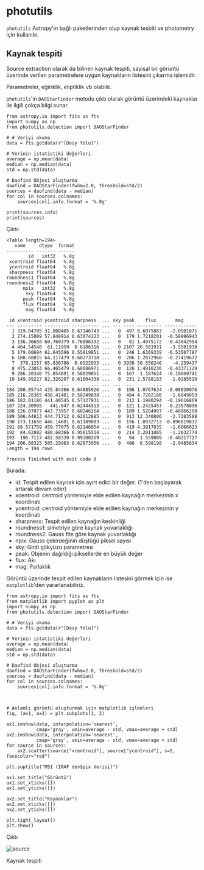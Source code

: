 # photutils
```photutils``` Astropy'ın bağlı paketlerinden olup kaynak tesbiti ve photometry için kullanılır.

## Kaynak tespiti
Source extraction olarak da bilinen kaynak tespiti, sayısal bir görüntü üzerinde verilen parametrelere uygun 
kaynakların listesini çıkarma işlemidir.

Parametreler, eğiriklik, eliptiklik vb olabilir.

```photutils```'in ```DAOStarFinder``` metodu çıktı olarak görüntü üzerindeki kaynaklar ile ilgili çokça bilgi sunar.

```
from astropy.io import fits as fts
import numpy as np
from photutils.detection import DAOStarFinder

# # Veriyi okuma
data = fts.getdata(r"[Dosy Yolu]")

# Verinin istatistiki değerleri
average = np.mean(data)
median = np.median(data)
std = np.std(data)

# Daofind Objesi oluşturma
daofind = DAOStarFinder(fwhm=2.0, threshold=std/2)
sources = daofind(data - median)
for col in sources.colnames:
    sources[col].info.format = '%.8g'

print(sources.info)
print(sources)
```
Çıktı:
```
<Table length=194>
   name     dtype  format
---------- ------- ------
        id   int32   %.8g
 xcentroid float64   %.8g
 ycentroid float64   %.8g
 sharpness float64   %.8g
roundness1 float64   %.8g
roundness2 float64   %.8g
      npix   int32   %.8g
       sky float64   %.8g
      peak float64   %.8g
      flux float64   %.8g
       mag float64   %.8g

 id xcentroid ycentroid sharpness  ... sky peak    flux       mag     
--- --------- --------- ---------- ... --- ---- --------- ------------
  1 319.04705 31.808405 0.67146743 ...   0  497 6.6075863   -2.0501071
  2 274.15089 57.848914 0.63074223 ...   0  179 1.7218201  -0.58996943
  3 136.36658 60.760379 0.76806332 ...   0   81 1.4975172  -0.43842954
  4 464.54548  61.11959  0.6186316 ...   0 2107 26.501931   -3.5581938
  5 179.60694 62.645596 0.55819851 ...   0  246 1.6369339  -0.53507787
  6 180.68815 64.117479 0.60273718 ...   0  206 1.2872968  -0.27419672
  7  378.1257 65.836786  0.6522953 ...   0 3938 50.556246    -4.259437
  8 475.23853 66.465479 0.60086971 ...   0  126 1.4910236  -0.43371129
  9 286.20348 75.854891 0.58829051 ...   0  167  1.187624  -0.18669741
 10 149.99227 82.326207 0.61004338 ...   0  231 2.5788183   -1.0285519
...       ...       ...        ... ... ...  ...       ...          ...
184 200.05744 435.84366 0.64885926 ...   0  196 1.0767634  -0.08030076
185 216.28365 438.41401 0.58249838 ...   0  484 4.7202186   -1.6849053
186 182.01186 441.40545 0.57127931 ...   0  212 1.1980294  -0.19616869
187 224.30995   441.647 0.62444513 ...   0  121 1.2425457  -0.23578096
188 126.07077 443.73957 0.60246264 ...   0  189 1.5284987  -0.46066268
189 506.64813 444.71712 0.62612885 ...   0  913 12.340806   -2.7283588
190 173.11656 446.14601 0.61189083 ...   0  156 1.0932713 -0.096819832
191 68.571759 459.77075 0.62146054 ...   0  419 4.3917835   -1.6066023
192  84.62802 480.68366 0.95615514 ...   0  214 3.2011865   -1.2632774
193  196.7117 482.58339 0.99380269 ...   0   94  1.559089  -0.48217727
194 206.68325 505.29963 0.62073956 ...   0  486  6.598198   -2.0485634
Length = 194 rows

Process finished with exit code 0

```

Burada:

- id: Tespit edilen kaynak için ayırt edici bir değer. (1'den başlayarak artarak devam eder)
- xcentroid: centroid yöntemiyle elde edilen kaynağın merkezinin x koordinatı
- ycentroid: centroid yöntemiyle elde edilen kaynağın merkezinin y koordinatı
- sharpness: Tespit edilen kaynağın keskinliği
- roundness1: simetriye göre kaynak yuvarlaklığı
- roundness2: Gauss fite göre kaynak yuvarlaklığı
- npix: Gauss çekirdeğinin düştüğü piksel sayısı
- sky: Girdi gökyüzü parametresi
- peak: Objenin dağıldığı piksellerde en büyük değer
- flux: Akı
- mag: Parlaklık


Görüntü üzerinde tespit edilen kaynakların listesini görmek için ise ```matplotlib```'den yararlanabiliriz.
```
from astropy.io import fits as fts
from matplotlib import pyplot as plt
import numpy as np
from photutils.detection import DAOStarFinder

# # Veriyi okuma
data = fts.getdata(r"[Dosy Yolu]")

# Verinin istatistiki değerleri
average = np.mean(data)
median = np.median(data)
std = np.std(data)

# Daofind Objesi oluşturma
daofind = DAOStarFinder(fwhm=2.0, threshold=std/2)
sources = daofind(data - median)
for col in sources.colnames:
    sources[col].info.format = '%.8g'



# Anlamlı görüntü oluşturmak için matplotlib işlemleri
fig, (ax1, ax2) = plt.subplots(1, 2)

ax1.imshow(data, interpolation='nearest',
           cmap='gray', vmin=average - std, vmax=average + std)
ax2.imshow(data, interpolation='nearest',
           cmap='gray', vmin=average - std, vmax=average + std)
for source in sources:
    ax2.scatter(source["xcentroid"], source["ycentroid"], s=5, facecolor="red")

plt.suptitle("M51 (IRAF dev$pix Verisi)")

ax1.set_title("Görüntü")
ax1.set_xticks([])
ax1.set_yticks([])

ax2.set_title("Kaynaklar")
ax2.set_xticks([])
ax2.set_yticks([])

plt.tight_layout()
plt.show()

```
Çıktı

![source](../sources.png)

Kaynak tespiti
